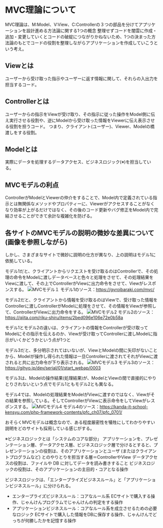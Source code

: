 # MVC理論について

MVC理論は、M:Model、V:View、C:Controllerの３つの部品を分けてアプリケーションを設計進める方法論に関する1つの概念
整理せずコードを闇雲に作成・追加・変更していくとコードの破綻につながりかねないため、1つの決まった方法論のもとでコードの役割を整理しながらアプリケーションを作成していこうという考え。

## Viewとは
ユーザーから受け取った指示やユーザーに返す情報に関して、それらの入出力を担当するコード。

## Controllerとは
ユーザーからの指示をViewが受け取り、その指示に従った操作をModel側に伝え実行させる役割や、逆にModelから受け取った情報をViewerに伝え表示させる役割を担うコード。
つまり、クライアント(ユーザー)、Viewer、Modelの橋渡しをする役割。

## Modelとは
実際にデータを処理するデータアクセス、ビジネスロジック(※)を担当している。

## MVCモデルの利点
ControllerがModelとViewerの仲介をすることで、Model内で定義されている指示とは無関係なメソッドやプロパティーに、Viewerがアクセスすることがなくなり効率が上がるだけではなく、その後のコード更新やバグ修正をModel内で完結させることができて余計な複雑化を防げる。

## 各サイトのMVCモデルの説明の微妙な差異について(画像を参照しながら)
しかし、さまざまなサイトで微妙に説明の仕方が異なり、上の説明はモデル1に依拠している。

モデル1だと、クライアントからリクエストを受け取るのはControllerで、その処理の命令をModelに渡しデータベースと色々と処理をさせて、その処理結果をViewに渡して、その上でControllerがViewに出力命令をさせて、Viewがレスポンスする。
![MVCモデル１](https://user-images.githubusercontent.com/89739843/134320674-b6035d39-7afa-44ca-b07f-5d9625cf9970.jpeg)
モデル1のソース：https://gyroibaraki.com/mvc/


モデル2だと、クライアントから情報を受け取るのはViewで、受け取った情報をControllerに渡しControllerがModelに処理をさせて、その情報をViewが参照して、ControllerがViewに出力命令をする。
![MVCモデル2](https://user-images.githubusercontent.com/89739843/134320683-fb1ecd53-0037-4975-8f14-b46cf1dbbd75.png)
モデル2のソース：https://qiita.com/riku-shiru/items/2bed096e106e72e0b58a


モデル1とモデル2の違いは、クライアントの情報をControllerが受け取ってModelにその指示を伝えるのか、Viewが受け取ってControllerに渡しModelに指示がいくかどうかという点が1つと

モデル3だと、多分明示されてはいないが、ViewとModelの間に矢印がないことから、Modelが操作し得られた情報は一旦Controllerに渡されてそれがViewに渡されると共に出力命令が下り表示される。
![MVCモデル3](https://user-images.githubusercontent.com/89739843/134321172-1b237a9c-9f07-4688-a13a-ef51e7cedb9b.jpeg)
モデル3のソース：https://gihyo.jp/dev/serial/01/start_webap/0003



モデル3は、Modelの操作結果(処理結果)が、ModelとViewの間で直接的にやりとりされないという点でモデル1ともモデル2とも異なる。

モデル4では、Modelの処理結果をModelがViewに渡すのではなく、Viewがその結果を参照している。そしてControllerがViewに表示命令をしてViewがレスポンスする。
![MVCモデル4](https://user-images.githubusercontent.com/89739843/134321269-55a4b3fa-0456-498d-8ac5-dc856b9c737d.jpeg)
モデル4のソース：https://kanda-it-school-kensyu.com/php-framework-contents/pfc_ch07/pfc_0701/

おそらくMVCモデルは概念なので、ある程度厳密性を犠牲にしてわかりやすい説明をどのサイトも採用している感じがする。



※ビジネスロジックとは「システムのコアな部分」
アプリケーションを、プレゼンテーション層、データアクセス層、ビジネスロジック層で分けるとすると、プレゼンテーションの役割は、そのアプリケーションとユーザ (またはクライアントプログラムなど) とのやりとりを担当する層＝ControllerやView
データアクセスの役割は、ファイルや DB に対してデータを読み書きすること
ビジネスロジックの役割は、そのアプリケーションの主目的・コアとなる操作

ビジネスロジックは、「エンタープライズビジネスルール」と「アプリケーションビジネスルール」に分けられる。
- エンタープライズビジネスルール：コアなルール系
ECサイトで購入する操作、じゃんけんプログラムでじゃんけんの判定をする操作
- アプリケーションビジネスルール：コアなルール系を成立させるための必要なロジック
ECサイトで購入した情報をDBに保存する操作、じゃんけんでどっちが何勝したかを記憶する操作





